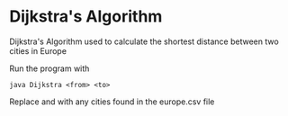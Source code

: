 # Dijkstra's Algorithm

Dijkstra's Algorithm used to calculate the shortest distance between two cities in Europe

Run the program with

```java Dijkstra <from> <to>```

Replace <from> and <to> with any cities found in the europe.csv file
